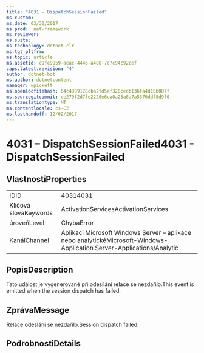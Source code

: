 ```yaml
---
title: "4031 – DispatchSessionFailed"
ms.custom: 
ms.date: 03/30/2017
ms.prod: .net-framework
ms.reviewer: 
ms.suite: 
ms.technology: dotnet-clr
ms.tgt_pltfrm: 
ms.topic: article
ms.assetid: c9fe9959-aeac-4446-a488-7c7c94c92cef
caps.latest.revision: "4"
author: dotnet-bot
ms.author: dotnetcontent
manager: wpickett
ms.openlocfilehash: 64c4389178cba2fd5af320cedb136fa4d15b087f
ms.sourcegitcommit: ce279f2d7fe2220e6ea0a25a8a7a5370ddf8d9f0
ms.translationtype: MT
ms.contentlocale: cs-CZ
ms.lasthandoff: 12/02/2017
---
```

# <a name="4031---dispatchsessionfailed"></a><span data-ttu-id="628af-102">4031 – DispatchSessionFailed</span><span class="sxs-lookup"><span data-stu-id="628af-102">4031 - DispatchSessionFailed</span></span>
## <a name="properties"></a><span data-ttu-id="628af-103">Vlastnosti</span><span class="sxs-lookup"><span data-stu-id="628af-103">Properties</span></span>  
  
|||  
|-|-|  
|<span data-ttu-id="628af-104">ID</span><span class="sxs-lookup"><span data-stu-id="628af-104">ID</span></span>|<span data-ttu-id="628af-105">4031</span><span class="sxs-lookup"><span data-stu-id="628af-105">4031</span></span>|  
|<span data-ttu-id="628af-106">Klíčová slova</span><span class="sxs-lookup"><span data-stu-id="628af-106">Keywords</span></span>|<span data-ttu-id="628af-107">ActivationServices</span><span class="sxs-lookup"><span data-stu-id="628af-107">ActivationServices</span></span>|  
|<span data-ttu-id="628af-108">úroveň</span><span class="sxs-lookup"><span data-stu-id="628af-108">Level</span></span>|<span data-ttu-id="628af-109">Chyba</span><span class="sxs-lookup"><span data-stu-id="628af-109">Error</span></span>|  
|<span data-ttu-id="628af-110">Kanál</span><span class="sxs-lookup"><span data-stu-id="628af-110">Channel</span></span>|<span data-ttu-id="628af-111">Aplikaci Microsoft Windows Server – aplikace nebo analytické</span><span class="sxs-lookup"><span data-stu-id="628af-111">Microsoft-Windows-Application Server-Applications/Analytic</span></span>|  
  
## <a name="description"></a><span data-ttu-id="628af-112">Popis</span><span class="sxs-lookup"><span data-stu-id="628af-112">Description</span></span>  
 <span data-ttu-id="628af-113">Tato událost je vygenerované při odesílání relace se nezdařilo.</span><span class="sxs-lookup"><span data-stu-id="628af-113">This event is emitted when the session dispatch has failed.</span></span>  
  
## <a name="message"></a><span data-ttu-id="628af-114">Zpráva</span><span class="sxs-lookup"><span data-stu-id="628af-114">Message</span></span>  
 <span data-ttu-id="628af-115">Relace odeslání se nezdařilo.</span><span class="sxs-lookup"><span data-stu-id="628af-115">Session dispatch failed.</span></span>  
  
## <a name="details"></a><span data-ttu-id="628af-116">Podrobnosti</span><span class="sxs-lookup"><span data-stu-id="628af-116">Details</span></span>

